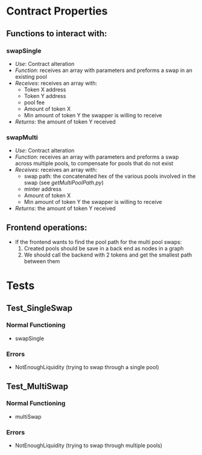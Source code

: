 # Contract Properties

## Functions to interact with:

### swapSingle

- _Use_: Contract alteration
- _Function_: receives an array with parameters and preforms a swap in an existing pool
- _Receives_: receives an array with:
  - Token X address
  - Token Y address
  - pool fee
  - Amount of token X
  - Min amount of token Y the swapper is willing to receive
- _Returns_: the amount of token Y received

### swapMulti

- _Use_: Contract alteration
- _Function_: receives an array with parameters and preforms a swap across multiple pools, to compensate for pools that do not exist
- _Receives_: receives an array with:
  - swap path: the concatenated hex of the various pools involved in the swap (see _getMultiPoolPath.py_)
  - minter address
  - Amount of token X
  - Min amount of token Y the swapper is willing to receive
- _Returns_: the amount of token Y received

## Frontend operations:

- If the frontend wants to find the pool path for the multi pool swaps:
  1. Created pools should be save in a back end as nodes in a graph
  2. We should call the backend with 2 tokens and get the smallest path between them

# Tests

## Test_SingleSwap

### Normal Functioning

- swapSingle

### Errors

- NotEnoughLiquidity (trying to swap through a single pool)

## Test_MultiSwap

### Normal Functioning

- multiSwap

### Errors

- NotEnoughLiquidity (trying to swap through multiple pools)
